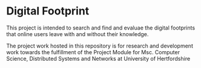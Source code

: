 # Digital Footprint

This project is intended to search and find and evaluae the digital footprints that online users leave with and without their knowledge.

The project work hosted in this repository is for research and development work towards the fulfillment of the Project Module for Msc. Computer Science, Distributed Systems and Networks at University of Hertfordshire
